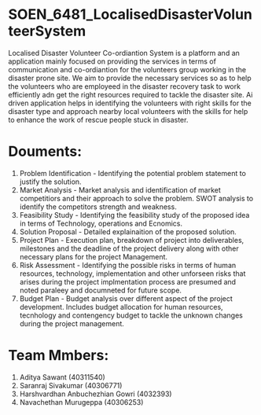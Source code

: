 # SOEN_6481_LocalisedDisasterVolunteerSystem

Localised Disaster Volunteer Co-ordiantion System is a platform and an application mainly focused on providing the services in terms of communication and co-ordiantion for the volunteers group working in the disaster prone site. We aim to provide the necessary services so as to help the volunteers who are employeed in the disaster recovery task to work efficiently adn get the right resources required to tackle the disaster site. Ai driven application helps in identifying the volunteers with right skills for the disaster type and approach nearby local volunteers with the skills for help to enhance the work of rescue people stuck in disaster.

# Douments:

1. Problem Identification - Identifying the potential problem statement to justify the solution.
2. Market Analysis - Market analysis and identification of market competitiors and their approach to solve the problem. SWOT analysis to identify the competitors strength and weakness.
3. Feasibility Study - Identifying the feasibility study of the proposed idea in terms of Technology, operations and Ecnomics.
4. Solution Proposal - Detailed explainaition of the proposed solution.
5. Project Plan - Execution plan, breakdown of project into deliverables, milestones and the deadline of the project delivery along with other necessary plans for the project Management.
6. Risk Assessment - Identifying the possible risks in terms of human resources, technology, implementation and other unforseen risks that arises during the project implmentation process are presumed and noted paraleey and documneted for future scope.
7. Budget Plan - Budget analysis over different aspect of the project development. Includes budget allocation for human resources, tecnhology and contengency budget to tackle the unknown changes during the project management.

# Team Mmbers:

1. Aditya Sawant (40311540)
2. Saranraj Sivakumar (40306771)
3. Harshvardhan Anbuchezhian Gowri (4032393)
4. Navachethan Murugeppa (40306253)
